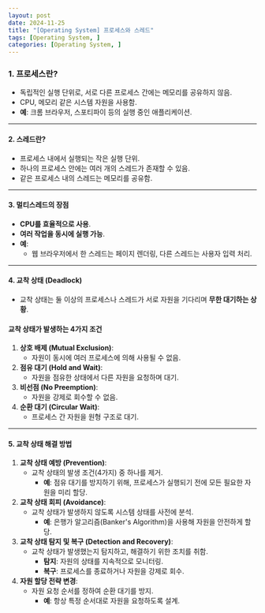 ```yaml
---
layout: post
date: 2024-11-25
title: "[Operating System] 프로세스와 스레드"
tags: [Operating System, ]
categories: [Operating System, ]
---
```



### **1. 프로세스란?**

- 독립적인 실행 단위로, 서로 다른 프로세스 간에는 메모리를 공유하지 않음.
- CPU, 메모리 같은 시스템 자원을 사용함.
- **예**: 크롬 브라우저, 스포티파이 등의 실행 중인 애플리케이션.

---


#### **2. 스레드란?**

- 프로세스 내에서 실행되는 작은 실행 단위.
- 하나의 프로세스 안에는 여러 개의 스레드가 존재할 수 있음.
- 같은 프로세스 내의 스레드는 메모리를 공유함.

---


#### **3. 멀티스레드의 장점**

- **CPU를 효율적으로 사용**.
- **여러 작업을 동시에 실행 가능**.
- **예**:
	- 웹 브라우저에서 한 스레드는 페이지 렌더링, 다른 스레드는 사용자 입력 처리.

---


#### **4. 교착 상태 (Deadlock)**

- 교착 상태는 둘 이상의 프로세스나 스레드가 서로 자원을 기다리며 **무한 대기하는 상황**.

#### **교착 상태가 발생하는 4가지 조건**

1. **상호 배제 (Mutual Exclusion)**:
	- 자원이 동시에 여러 프로세스에 의해 사용될 수 없음.
2. **점유 대기 (Hold and Wait)**:
	- 자원을 점유한 상태에서 다른 자원을 요청하며 대기.
3. **비선점 (No Preemption)**:
	- 자원을 강제로 회수할 수 없음.
4. **순환 대기 (Circular Wait)**:
	- 프로세스 간 자원을 원형 구조로 대기.

---


#### **5. 교착 상태 해결 방법**

1. **교착 상태 예방 (Prevention)**:
	- 교착 상태의 발생 조건(4가지) 중 하나를 제거.
		- **예**: 점유 대기를 방지하기 위해, 프로세스가 실행되기 전에 모든 필요한 자원을 미리 할당.
2. **교착 상태 회피 (Avoidance)**:
	- 교착 상태가 발생하지 않도록 시스템 상태를 사전에 분석.
		- **예**: 은행가 알고리즘(Banker's Algorithm)을 사용해 자원을 안전하게 할당.
3. **교착 상태 탐지 및 복구 (Detection and Recovery)**:
	- 교착 상태가 발생했는지 탐지하고, 해결하기 위한 조치를 취함.
		- **탐지**: 자원의 상태를 지속적으로 모니터링.
		- **복구**: 프로세스를 종료하거나 자원을 강제로 회수.
4. **자원 할당 전략 변경**:
	- 자원 요청 순서를 정하여 순환 대기를 방지.
		- **예**: 항상 특정 순서대로 자원을 요청하도록 설계.
